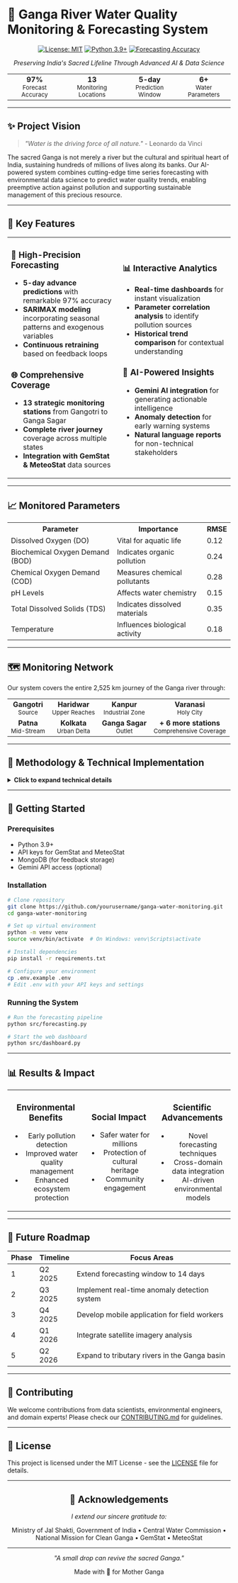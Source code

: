 # 🌊 Ganga River Water Quality Monitoring & Forecasting System

<div align="center">

[![License: MIT](https://img.shields.io/badge/License-MIT-yellow.svg)](https://opensource.org/licenses/MIT)
[![Python 3.9+](https://img.shields.io/badge/python-3.9+-blue.svg)](https://www.python.org/downloads/)
[![Forecasting Accuracy](https://img.shields.io/badge/Forecasting%20Accuracy-97%25-brightgreen.svg)](https://github.com/yourusername/ganga-water-monitoring)

*Preserving India's Sacred Lifeline Through Advanced AI & Data Science*

</div>

<div align="center">
<table>
<tr>
<td align="center">
<strong>97%</strong><br>
<small>Forecast Accuracy</small>
</td>
<td align="center">
<strong>13</strong><br>
<small>Monitoring Locations</small>
</td>
<td align="center">
<strong>5-day</strong><br>
<small>Prediction Window</small>
</td>
<td align="center">
<strong>6+</strong><br>
<small>Water Parameters</small>
</td>
</tr>
</table>
</div>

---

## ✨ Project Vision

> *"Water is the driving force of all nature."* - Leonardo da Vinci

The sacred Ganga is not merely a river but the cultural and spiritual heart of India, sustaining hundreds of millions of lives along its banks. Our AI-powered system combines cutting-edge time series forecasting with environmental data science to predict water quality trends, enabling preemptive action against pollution and supporting sustainable management of this precious resource.

---

## 🌟 Key Features

<table>
<tr>
<td width="50%">

### 🔮 High-Precision Forecasting
- **5-day advance predictions** with remarkable 97% accuracy
- **SARIMAX modeling** incorporating seasonal patterns and exogenous variables
- **Continuous retraining** based on feedback loops

### 🌐 Comprehensive Coverage
- **13 strategic monitoring stations** from Gangotri to Ganga Sagar
- **Complete river journey** coverage across multiple states
- **Integration with GemStat & MeteoStat** data sources

</td>
<td width="50%">

### 📊 Interactive Analytics
- **Real-time dashboards** for instant visualization
- **Parameter correlation analysis** to identify pollution sources
- **Historical trend comparison** for contextual understanding

### 🧠 AI-Powered Insights
- **Gemini AI integration** for generating actionable intelligence
- **Anomaly detection** for early warning systems
- **Natural language reports** for non-technical stakeholders

</td>
</tr>
</table>

---

## 📈 Monitored Parameters

<div align="center">
<table>
<tr>
<th>Parameter</th>
<th>Importance</th>
<th>RMSE</th>
</tr>
<tr>
<td>Dissolved Oxygen (DO)</td>
<td>Vital for aquatic life</td>
<td>0.12</td>
</tr>
<tr>
<td>Biochemical Oxygen Demand (BOD)</td>
<td>Indicates organic pollution</td>
<td>0.24</td>
</tr>
<tr>
<td>Chemical Oxygen Demand (COD)</td>
<td>Measures chemical pollutants</td>
<td>0.28</td>
</tr>
<tr>
<td>pH Levels</td>
<td>Affects water chemistry</td>
<td>0.15</td>
</tr>
<tr>
<td>Total Dissolved Solids (TDS)</td>
<td>Indicates dissolved materials</td>
<td>0.35</td>
</tr>
<tr>
<td>Temperature</td>
<td>Influences biological activity</td>
<td>0.18</td>
</tr>
</table>
</div>

---

## 🗺️ Monitoring Network

Our system covers the entire 2,525 km journey of the Ganga river through:

<div align="center">
<table>
<tr>
<td align="center"><strong>Gangotri</strong><br><small>Source</small></td>
<td align="center"><strong>Haridwar</strong><br><small>Upper Reaches</small></td>
<td align="center"><strong>Kanpur</strong><br><small>Industrial Zone</small></td>
<td align="center"><strong>Varanasi</strong><br><small>Holy City</small></td>
</tr>
<tr>
<td align="center"><strong>Patna</strong><br><small>Mid-Stream</small></td>
<td align="center"><strong>Kolkata</strong><br><small>Urban Delta</small></td>
<td align="center"><strong>Ganga Sagar</strong><br><small>Outlet</small></td>
<td align="center"><strong>+ 6 more stations</strong><br><small>Comprehensive Coverage</small></td>
</tr>
</table>
</div>

---

## 🧠 Methodology & Technical Implementation

<details>
<summary><strong>Click to expand technical details</strong></summary>

### Data Pipeline Architecture

```
Raw Data Sources → Data Collection → Preprocessing → Feature Engineering → Model Training → Validation → Forecasting → Visualization → Feedback Loop
```

### Data Collection & Preprocessing

```python
# Sample code for data collection
import pandas as pd
from gemstat_api import GemStatClient
from meteostat import Point, Daily

# Initialize clients
gemstat = GemStatClient(api_key="YOUR_API_KEY")
locations = [
    {"name": "Gangotri", "lat": 30.9946, "lon": 78.9398},
    {"name": "Haridwar", "lat": 29.9457, "lon": 78.1642},
    # ... 11 more locations
]

# Collect and merge data
for location in locations:
    water_data = gemstat.get_water_quality(location["name"])
    weather = Daily(Point(location["lat"], location["lon"]))
    
    # Preprocessing steps
    # ...
```

### SARIMAX Model Implementation

```python
from statsmodels.tsa.statespace.sarimax import SARIMAX

# For each water quality parameter at each location
def train_sarimax_model(df, param):
    # Split data into train/test
    train, test = df[:-30], df[-30:]
    
    # Find optimal parameters
    model = SARIMAX(train[param], 
                   order=(2, 1, 2),
                   seasonal_order=(1, 1, 1, 7),
                   exog=train[['temperature', 'precipitation']])
    
    model_fit = model.fit()
    return model_fit
```

### Gemini AI Integration

```python
# Sample code for generating insights using Gemini
from gemini_client import GeminiAI

gemini = GeminiAI(api_key="YOUR_GEMINI_API_KEY")

def generate_insights(location_data):
    prompt = f"Analyze the following water quality data and provide insights: {location_data}"
    insights = gemini.generate(prompt)
    return insights
```

### Feedback Collection System

```python
def collect_feedback(prediction_id, actual_values, user_comments):
    feedback = {
        "prediction_id": prediction_id,
        "timestamp": datetime.now(),
        "predicted_values": get_prediction(prediction_id),
        "actual_values": actual_values,
        "user_comments": user_comments
    }
    
    # Store feedback and trigger model retraining if necessary
    db.feedbacks.insert_one(feedback)
    evaluate_retraining_need()
```

</details>

---

## 🚀 Getting Started

### Prerequisites

- Python 3.9+
- API keys for GemStat and MeteoStat
- MongoDB (for feedback storage)
- Gemini API access (optional)

### Installation

```bash
# Clone repository
git clone https://github.com/yourusername/ganga-water-monitoring.git
cd ganga-water-monitoring

# Set up virtual environment
python -m venv venv
source venv/bin/activate  # On Windows: venv\Scripts\activate

# Install dependencies
pip install -r requirements.txt

# Configure your environment
cp .env.example .env
# Edit .env with your API keys and settings
```

### Running the System

```bash
# Run the forecasting pipeline
python src/forecasting.py

# Start the web dashboard
python src/dashboard.py
```

---

## 📊 Results & Impact

<div align="center">
<table>
<tr>
<td align="center">
<h3>Environmental Benefits</h3>
<ul>
<li>Early pollution detection</li>
<li>Improved water quality management</li>
<li>Enhanced ecosystem protection</li>
</ul>
</td>
<td align="center">
<h3>Social Impact</h3>
<ul>
<li>Safer water for millions</li>
<li>Protection of cultural heritage</li>
<li>Community engagement</li>
</ul>
</td>
<td align="center">
<h3>Scientific Advancements</h3>
<ul>
<li>Novel forecasting techniques</li>
<li>Cross-domain data integration</li>
<li>AI-driven environmental models</li>
</ul>
</td>
</tr>
</table>
</div>

---

## 🔮 Future Roadmap

| Phase | Timeline | Focus Areas |
|-------|----------|-------------|
| 1 | Q2 2025 | Extend forecasting window to 14 days |
| 2 | Q3 2025 | Implement real-time anomaly detection system |
| 3 | Q4 2025 | Develop mobile application for field workers |
| 4 | Q1 2026 | Integrate satellite imagery analysis |
| 5 | Q2 2026 | Expand to tributary rivers in the Ganga basin |

---

## 🤝 Contributing

We welcome contributions from data scientists, environmental engineers, and domain experts! Please check our [CONTRIBUTING.md](CONTRIBUTING.md) for guidelines.

---

## 📄 License

This project is licensed under the MIT License - see the [LICENSE](LICENSE) file for details.

---

<div align="center">

## 🙏 Acknowledgements

*I extend our sincere gratitude to:*

Ministry of Jal Shakti, Government of India • Central Water Commission • National Mission for Clean Ganga • GemStat • MeteoStat

</div>

---

<div align="center">
<p><em>"A small drop can revive the sacred Ganga."</em></p>
<p>Made with 💙 for Mother Ganga</p>
</div>
